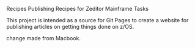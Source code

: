 Recipes
Publishing Recipes for Zeditor Mainframe Tasks

This project is intended as a source for Git Pages to create a website for publishing articles on getting things done on z/OS.

change made from Macbook.
